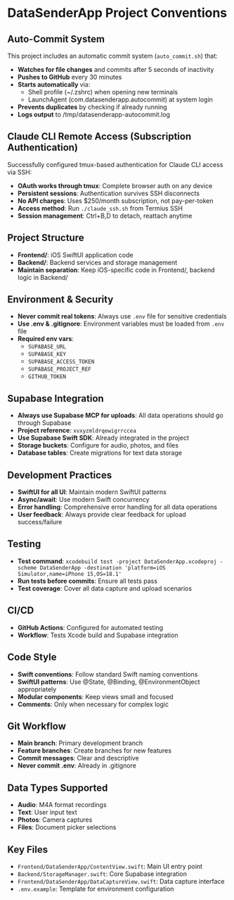 # DataSenderApp Project Conventions

## Auto-Commit System
This project includes an automatic commit system (`auto_commit.sh`) that:
- **Watches for file changes** and commits after 5 seconds of inactivity
- **Pushes to GitHub** every 30 minutes
- **Starts automatically** via:
  - Shell profile (~/.zshrc) when opening new terminals
  - LaunchAgent (com.datasenderapp.autocommit) at system login
- **Prevents duplicates** by checking if already running
- **Logs output** to /tmp/datasenderapp-autocommit.log

## Claude CLI Remote Access (Subscription Authentication)
Successfully configured tmux-based authentication for Claude CLI access via SSH:
- **OAuth works through tmux**: Complete browser auth on any device
- **Persistent sessions**: Authentication survives SSH disconnects
- **No API charges**: Uses $250/month subscription, not pay-per-token
- **Access method**: Run `./claude_ssh.sh` from Termius SSH
- **Session management**: Ctrl+B,D to detach, reattach anytime

## Project Structure
- **Frontend/**: iOS SwiftUI application code
- **Backend/**: Backend services and storage management
- **Maintain separation**: Keep iOS-specific code in Frontend/, backend logic in Backend/

## Environment & Security
- **Never commit real tokens**: Always use `.env` file for sensitive credentials
- **Use .env & .gitignore**: Environment variables must be loaded from `.env` file
- **Required env vars**:
  - `SUPABASE_URL`
  - `SUPABASE_KEY`
  - `SUPABASE_ACCESS_TOKEN`
  - `SUPABASE_PROJECT_REF`
  - `GITHUB_TOKEN`

## Supabase Integration
- **Always use Supabase MCP for uploads**: All data operations should go through Supabase
- **Project reference**: `xvxyzmldrqewigrrccea`
- **Use Supabase Swift SDK**: Already integrated in the project
- **Storage buckets**: Configure for audio, photos, and files
- **Database tables**: Create migrations for text data storage

## Development Practices
- **SwiftUI for all UI**: Maintain modern SwiftUI patterns
- **Async/await**: Use modern Swift concurrency
- **Error handling**: Comprehensive error handling for all data operations
- **User feedback**: Always provide clear feedback for upload success/failure

## Testing
- **Test command**: `xcodebuild test -project DataSenderApp.xcodeproj -scheme DataSenderApp -destination 'platform=iOS Simulator,name=iPhone 15,OS=18.1'`
- **Run tests before commits**: Ensure all tests pass
- **Test coverage**: Cover all data capture and upload scenarios

## CI/CD
- **GitHub Actions**: Configured for automated testing
- **Workflow**: Tests Xcode build and Supabase integration

## Code Style
- **Swift conventions**: Follow standard Swift naming conventions
- **SwiftUI patterns**: Use @State, @Binding, @EnvironmentObject appropriately
- **Modular components**: Keep views small and focused
- **Comments**: Only when necessary for complex logic

## Git Workflow
- **Main branch**: Primary development branch
- **Feature branches**: Create branches for new features
- **Commit messages**: Clear and descriptive
- **Never commit .env**: Already in .gitignore

## Data Types Supported
- **Audio**: M4A format recordings
- **Text**: User input text
- **Photos**: Camera captures
- **Files**: Document picker selections

## Key Files
- `Frontend/DataSenderApp/ContentView.swift`: Main UI entry point
- `Backend/StorageManager.swift`: Core Supabase integration
- `Frontend/DataSenderApp/DataCaptureView.swift`: Data capture interface
- `.env.example`: Template for environment configuration